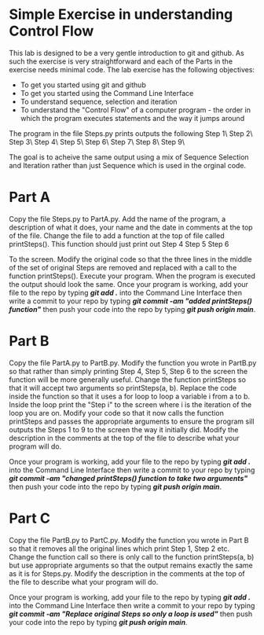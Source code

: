 # Simple Exercise in understanding Control Flow
This lab is designed to be a very gentle introduction to git and github. As such the exercise is very straightforward and each of the Parts in the exercise needs minimal code. The lab exercise has the following objectives:
- To get you started using git and github
- To get you started using the Command Line Interface
- To understand sequence, selection and iteration
- To understand the "Control Flow" of a computer program - the order in which the program executes statements and the way it jumps around

The program in the file Steps.py prints outputs the following
Step 1\ Step 2\ Step 3\ Step 4\ Step 5\ Step 6\ Step 7\ Step 8\ Step 9\

The goal is to acheive the same output using a mix of Sequence Selection and Iteration rather than just Sequence which is used in the orginal code.

# Part A

Copy the file Steps.py to PartA.py. Add the name of the program, a description of what it does, your name and the date in comments at the top of the file. Change the file to add a function at the top of file called printSteps(). This function should just print out 
Step 4
Step 5
Step 6

To the screen. Modify the original code so that the three lines in the middle of the set of original Steps are removed and replaced with a call to the function printSteps(). Execute your program. When the program is executed the output should look the same. Once your program is working, add your file to the repo by typing ***git add .*** into the Command Line Interface then write a commit to your repo by typing ***git commit -am "added printSteps() function"*** then push your code into the repo by typing ***git push origin main***.

# Part B

Copy the file PartA.py to PartB.py.  Modify the function you wrote in PartB.py so that rather than simply printing Step 4, Step 5, Step 6 to the screen the function will be more generally useful. Change the function printSteps so that it will accept two arguments so printSteps(a, b). Replace the code inside the function so that it uses a for loop to loop a variable i from a to b. Inside the loop print the "Step i" to the screen where i is the iteration of the loop you are on. Modify your code so that it now calls the function printSteps and passes the appropriate arguments to ensure the program sill outputs the Steps 1 to 9 to the screen the way it initially did. Modify the description in the comments at the top of the file to describe what your program will do. 

Once your program is working, add your file to the repo by typing ***git add .*** into the Command Line Interface then write a commit to your repo by typing ***git commit -am "changed printSteps() function to take two arguments"*** then push your code into the repo by typing ***git push origin main***.

# Part C

Copy the file PartB.py to PartC.py. Modify the function you wrote in Part B so that it removes all the original lines which print Step 1, Step 2 etc. Change the function call so there is only call to the function printSteps(a, b) but use appropriate arguments so that the output remains exactly the same as it is for Steps.py. Modify the description in the comments at the top of the file to describe what your program will do.

Once your program is working, add your file to the repo by typing ***git add .*** into the Command Line Interface then write a commit to your repo by typing ***git commit -am "Replace original Steps so only a loop is used"*** then push your code into the repo by typing ***git push origin main***.


